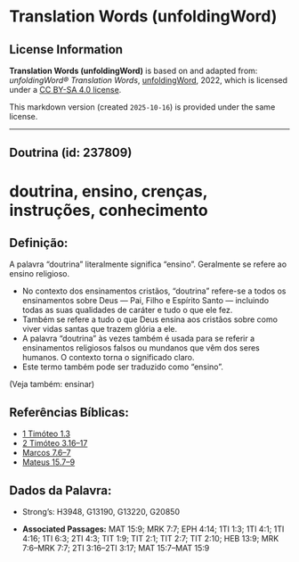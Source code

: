 # Translation Words (unfoldingWord)

## License Information

**Translation Words (unfoldingWord)** is based on and adapted from: _unfoldingWord® Translation Words_, [unfoldingWord](https://unfoldingword.org/utw), 2022, which is licensed under a [CC BY-SA 4.0 license](https://creativecommons.org/licenses/by-sa/4.0/legalcode.en).

This markdown version (created `2025-10-16`) is provided under the same license.



--------------------------------

## Doutrina (id: 237809)

doutrina, ensino, crenças, instruções, conhecimento
===================================================

Definição:
----------

A palavra “doutrina” literalmente significa “ensino”. Geralmente se refere ao ensino religioso.

* No contexto dos ensinamentos cristãos, “doutrina” refere\-se a todos os ensinamentos sobre Deus — Pai, Filho e Espírito Santo — incluindo todas as suas qualidades de caráter e tudo o que ele fez.
* Também se refere a tudo o que Deus ensina aos cristãos sobre como viver vidas santas que trazem glória a ele.
* A palavra “doutrina” às vezes também é usada para se referir a ensinamentos religiosos falsos ou mundanos que vêm dos seres humanos. O contexto torna o significado claro.
* Este termo também pode ser traduzido como “ensino”.

(Veja também: ensinar)

Referências Bíblicas:
---------------------

* [1 Timóteo 1\.3](https://ref.ly/1Tim1:3)
* [2 Timóteo 3\.16–17](https://ref.ly/2Tim3:16-2Tim3:17)
* [Marcos 7\.6–7](https://ref.ly/Mark7:6-Mark7:7)
* [Mateus 15\.7–9](https://ref.ly/Matt15:7-Matt15:9)

Dados da Palavra:
-----------------

* Strong’s: H3948, G13190, G13220, G20850

* **Associated Passages:** MAT 15:9; MRK 7:7; EPH 4:14; 1TI 1:3; 1TI 4:1; 1TI 4:16; 1TI 6:3; 2TI 4:3; TIT 1:9; TIT 2:1; TIT 2:7; TIT 2:10; HEB 13:9; MRK 7:6–MRK 7:7; 2TI 3:16–2TI 3:17; MAT 15:7–MAT 15:9

